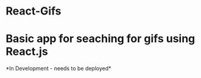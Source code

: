 # React-Gifs

<h1> Basic app for seaching for gifs using React.js </h1>
</p> *In Development - needs to be deployed* </p>
